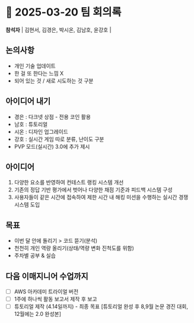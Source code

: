# 📅 2025-03-20 팀 회의록

**참석자** | 김현서, 김경은, 박시온, 김남호, 윤강호 |

## 논의사항
- 개인 기술 업데이트
- 한 걸 또 한다는 느낌 X
- 되어 있는 것 / 새로 시도하는 것 구분

## 아이디어 내기
- 경은 : 다크넷 상점 - 전용 코인 활용
- 남호 : 튜토리얼
- 시온 : 디자인 업그레이드
- 강호 : 실시간 게임 따로 분류, 난이도 구분
- PVP 모드(실시간) 3.0에 추가 제시

## 아이디어
1. 다양한 요소를 반영하여 컨테스트 랭킹 시스템 개선
2. 기존의 정답 기반 평가에서 벗어나 다양한 채점 기준과 피드백 시스템 구성
3. 사용자들이 같은 시간에 접속하여 제한 시간 내 해킹 미션을 수행하는 실시간 경쟁 시스템 도입

## 목표
- 이번 달 안에 돌리기 > 코드 뜯기(분석)
- 천천히 개인 역량 올리기(상태/역량 변화 진척도를 위함)
- 주차별 공부 & 실습

## 다음 이매지니어 수업까지
- [ ] AWS 아카데미 트라이얼 버전
- [ ] 1주에 하나씩 활동 보고서 제작 후 보고
- [ ] 튜토리얼 제작 (4.14일까지) - 최종 목표 [튜토리얼 완성 후 8,9월 논문 경진 대회, 12월에는 2.0 완성본]
